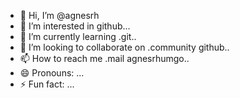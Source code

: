 - 👋 Hi, I’m @agnesrh
- 👀 I’m interested in github...
- 🌱 I’m currently learning .git..
- 💞️ I’m looking to collaborate on .community github..
- 📫 How to reach me .mail agnesrhumgo..
- 😄 Pronouns: ...
- ⚡ Fun fact: ...

<!---
agnesrh/agnesrh is a ✨ special ✨ repository because its `README.md` (this file) appears on your GitHub profile.
You can click the Preview link to take a look at your changes.
--->
